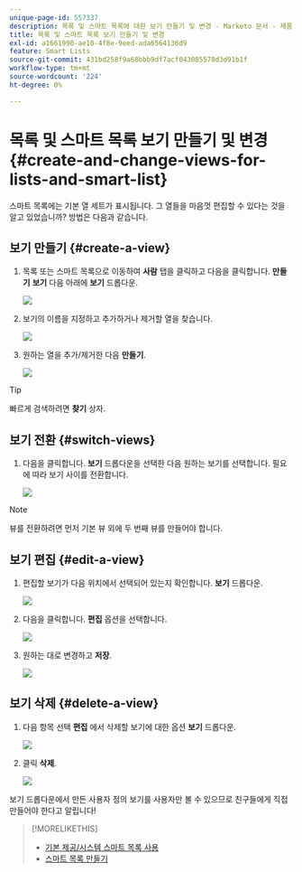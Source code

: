 ```yaml
---
unique-page-id: 557337
description: 목록 및 스마트 목록에 대한 보기 만들기 및 변경 - Marketo 문서 - 제품 설명서
title: 목록 및 스마트 목록 보기 만들기 및 변경
exl-id: a1661990-ae10-4f8e-9eed-ada6564136d9
feature: Smart Lists
source-git-commit: 431bd258f9a68bbb9df7acf043085578d3d91b1f
workflow-type: tm+mt
source-wordcount: '224'
ht-degree: 0%

---
```


# 목록 및 스마트 목록 보기 만들기 및 변경 {#create-and-change-views-for-lists-and-smart-list}

스마트 목록에는 기본 열 세트가 표시됩니다. 그 열들을 마음껏 편집할 수 있다는 것을 알고 있었습니까? 방법은 다음과 같습니다.

## 보기 만들기 {#create-a-view}

1. 목록 또는 스마트 목록으로 이동하여 **사람** 탭을 클릭하고 다음을 클릭합니다. **만들기** **보기** 다음 아래에 **보기** 드롭다운.

   ![](assets/smartlist-createview.png)

1. 보기의 이름을 지정하고 추가하거나 제거할 열을 찾습니다.

   ![](assets/image2014-9-12-11-3a23-3a53.png)

1. 원하는 열을 추가/제거한 다음 **만들기**.

   ![](assets/image2014-9-12-11-3a24-3a7.png)

>[!TIP]
>
>빠르게 검색하려면 **찾기** 상자.

## 보기 전환 {#switch-views}

1. 다음을 클릭합니다. **보기** 드롭다운을 선택한 다음 원하는 보기를 선택합니다. 필요에 따라 보기 사이를 전환합니다.

   ![](assets/smartlist-customviewchoose.png)

>[!NOTE]
>
> 뷰를 전환하려면 먼저 기본 뷰 외에 두 번째 뷰를 만들어야 합니다.

## 보기 편집 {#edit-a-view}

1. 편집할 보기가 다음 위치에서 선택되어 있는지 확인합니다. **보기** 드롭다운.

   ![](assets/smartlist-customviewchoose.png)

1. 다음을 클릭합니다. **편집** 옵션을 선택합니다.

   ![](assets/smartlist-editcustomview.png)

1. 원하는 대로 변경하고 **저장**.

   ![](assets/image2014-9-12-11-3a27-3a19.png)

## 보기 삭제 {#delete-a-view}

1. 다음 항목 선택 **편집** 에서 삭제할 보기에 대한 옵션 **보기** 드롭다운.

   ![](assets/smartlist-editcustomview.png)

1. 클릭 **삭제**.

   ![](assets/image2014-9-12-11-3a27-3a39.png)

보기 드롭다운에서 만든 사용자 정의 보기를 사용자만 볼 수 있으므로 친구들에게 직접 만들어야 한다고 알립니다!

>[!MORELIKETHIS]
>
>* [기본 제공/시스템 스마트 목록 사용](/help/marketo/product-docs/core-marketo-concepts/smart-lists-and-static-lists/using-smart-lists/use-built-in-system-smart-lists.md)
>* [스마트 목록 만들기](/help/marketo/product-docs/core-marketo-concepts/smart-lists-and-static-lists/creating-a-smart-list/create-a-smart-list.md)
